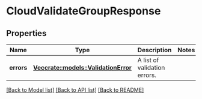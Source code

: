 # CloudValidateGroupResponse

## Properties

Name | Type | Description | Notes
------------ | ------------- | ------------- | -------------
**errors** | [**Vec<crate::models::ValidationError>**](ValidationError.md) | A list of validation errors. | 

[[Back to Model list]](../README.md#documentation-for-models) [[Back to API list]](../README.md#documentation-for-api-endpoints) [[Back to README]](../README.md)


